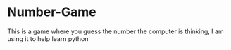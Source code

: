 # Number-Game
This is a game where you guess the number the computer is thinking, I am using it to help learn python
